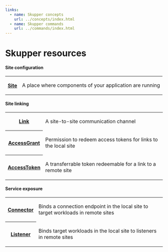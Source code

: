 ```yaml
---
links:
  - name: Skupper concepts
    url: ../concepts/index.html
  - name: Skupper commands
    url: ../commands/index.html
---
```


# Skupper resources

#### Site configuration

<table class="objects">
<tr><th><a href="site.html">Site</a></th><td><p>A place where components of your application are running</p>
</td></tr>
</table>

#### Site linking

<table class="objects">
<tr><th><a href="link.html">Link</a></th><td><p>A site-to-site communication channel</p>
</td></tr>
<tr><th><a href="accessgrant.html">AccessGrant</a></th><td><p>Permission to redeem access tokens for links to the local site</p>
</td></tr>
<tr><th><a href="accesstoken.html">AccessToken</a></th><td><p>A transferrable token redeemable for a link to a remote site</p>
</td></tr>
</table>

#### Service exposure

<table class="objects">
<tr><th><a href="connector.html">Connector</a></th><td><p>Binds a connection endpoint in the local site to target workloads in remote sites</p>
</td></tr>
<tr><th><a href="listener.html">Listener</a></th><td><p>Binds target workloads in the local site to listeners in remote sites</p>
</td></tr>
</table>
